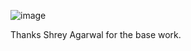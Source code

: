 ![image](https://github.com/user-attachments/assets/2dff9321-c404-413b-a169-f7cc23961d52)

Thanks  Shrey Agarwal for the base work.

